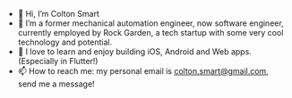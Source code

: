 - 👋 Hi, I’m Colton Smart
- 👀 I’m a former mechanical automation engineer, now software engineer, currently employed by Rock Garden, a tech startup with some very cool technology and potential.
- 🌱 I love to learn and enjoy building iOS, Android and Web apps. (Especially in Flutter!)
- 📫 How to reach me: my personal email is colton.smart@gmail.com, send me a message!

<!---
colton-smart/colton-smart is a ✨ special ✨ repository because its `README.md` (this file) appears on your GitHub profile.
You can click the Preview link to take a look at your changes.
--->
